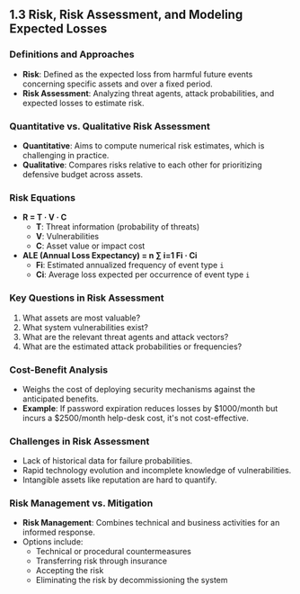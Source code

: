 ## 1.3 Risk, Risk Assessment, and Modeling Expected Losses

### Definitions and Approaches
- **Risk**: Defined as the expected loss from harmful future events concerning specific assets and over a fixed period.
- **Risk Assessment**: Analyzing threat agents, attack probabilities, and expected losses to estimate risk.

### Quantitative vs. Qualitative Risk Assessment
- **Quantitative**: Aims to compute numerical risk estimates, which is challenging in practice.
- **Qualitative**: Compares risks relative to each other for prioritizing defensive budget across assets.

### Risk Equations
- **R = T · V · C**
  - **T**: Threat information (probability of threats)
  - **V**: Vulnerabilities
  - **C**: Asset value or impact cost
- **ALE (Annual Loss Expectancy) = n ∑ i=1 Fi · Ci**
  - **Fi**: Estimated annualized frequency of event type `i`
  - **Ci**: Average loss expected per occurrence of event type `i`

### Key Questions in Risk Assessment
1. What assets are most valuable?
2. What system vulnerabilities exist?
3. What are the relevant threat agents and attack vectors?
4. What are the estimated attack probabilities or frequencies?

### Cost-Benefit Analysis
- Weighs the cost of deploying security mechanisms against the anticipated benefits.
- **Example**: If password expiration reduces losses by $1000/month but incurs a $2500/month help-desk cost, it's not cost-effective.

### Challenges in Risk Assessment
- Lack of historical data for failure probabilities.
- Rapid technology evolution and incomplete knowledge of vulnerabilities.
- Intangible assets like reputation are hard to quantify.

### Risk Management vs. Mitigation
- **Risk Management**: Combines technical and business activities for an informed response.
- Options include:
  - Technical or procedural countermeasures
  - Transferring risk through insurance
  - Accepting the risk
  - Eliminating the risk by decommissioning the system
